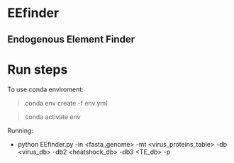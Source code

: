 # EEfinder
## Endogenous Element Finder

Run steps
===

To use conda enviroment:
> conda env create -f env.yml

> conda activate env

Running:
- python EEfinder.py -in <fasta_genome> -mt <virus_proteins_table> -db <virus_db> -db2 <heatshock_db> -db3 <TE_db> -p <threads>
